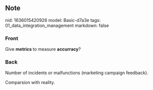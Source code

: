 ## Note
nid: 1636015420926
model: Basic-d7a3e
tags: 01_data_integration_management
markdown: false

### Front
Give <b>metrics </b>to measure <b>accurracy</b>?

### Back
Number of incidents or malfunctions (marketing campaign feedback).<div>Comparsion with reality.</div>
